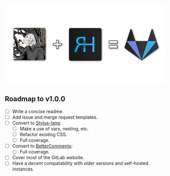 ![alt tag](./images/banner.png)

## Roadmap to v1.0.0

* [ ] Write a concise readme.
* [ ] Add issue and merge request templates.
* [ ] Convert to [Stylus-lang](https://stylus-lang.org):
  * [ ] Make a use of vars, nesting, etc.
  * [ ] Refactor existing CSS.
  * [ ] Full coverage.
* [ ] Convert to [BetterComments](https://github.com/aaron-bond/better-comments):
  * [ ] Full coverage.
* [ ] Cover most of the GitLab website.
* [ ] Have a *decent* compatability with older versions and self-hosted instances.
